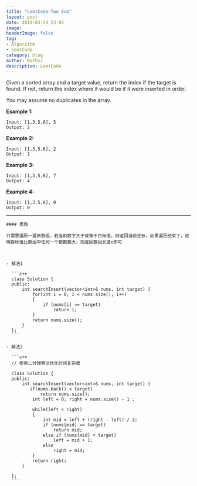 ```yaml
---
title: "LeetCode-Two Sum"
layout: post
date: 2019-03-24 23:02
image: 
headerImage: false
tag:
- Algorithm
- LeetCode
category: blog
author: NoThxJ
description: LeetCode
---
```


Given a sorted array and a target value, return the index if the target is found. If not, return the index where it would be if it were inserted in order.

You may assume no duplicates in the array.

**Example 1:**

```
Input: [1,3,5,6], 5
Output: 2
```

**Example 2:**

```
Input: [1,3,5,6], 2
Output: 1
```

**Example 3:**

```
Input: [1,3,5,6], 7
Output: 4
```

**Example 4:**

```
Input: [1,3,5,6], 0
Output: 0
```

------



    #### 思路
    
    只需要遍历一遍原数组，若当前数字大于或等于目标值，则返回当前坐标，如果遍历结束了，说明目标值比数组中任何一个数都要大，则返回数组长度n即可



    - 解法1
    
      ```c++
      class Solution {
      public:
          int searchInsert(vector<int>& nums, int target) {
              for(int i = 0; i < nums.size(); i++)
              {
                  if (nums[i] >= target)
                      return i;
              }
              return nums.size();
          }
      };
      ```
    
    - 解法2
    
      ```c++
      // 使用二分搜索法优化时间复杂度
      
      class Solution {
      public:
          int searchInsert(vector<int>& nums, int target) {
             if(nums.back() < target)
                 return nums.size();
              int left = 0, right = nums.size() - 1 ;
              
              while(left < right)
              {
                  int mid = left + (right - left) / 2;
                  if (nums[mid] == target)
                      return mid;
                  else if (nums[mid] < target)
                      left = mid + 1;
                  else 
                      right = mid;
              }
              return right;   
          }
                 
      };
      ```



​      
